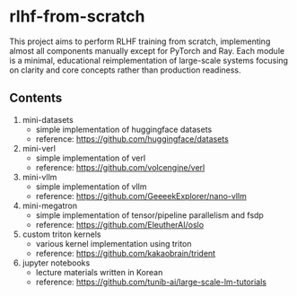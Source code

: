 # rlhf-from-scratch
This project aims to perform RLHF training from scratch, implementing almost all components manually except for PyTorch and Ray. Each module is a minimal, educational reimplementation of large-scale systems focusing on clarity and core concepts rather than production readiness.

## Contents
1. mini-datasets
   - simple implementation of huggingface datasets
   - reference: https://github.com/huggingface/datasets
2. mini-verl
   - simple implementation of verl
   - reference: https://github.com/volcengine/verl
3. mini-vllm
   - simple implementation of vllm
   - reference: https://github.com/GeeeekExplorer/nano-vllm
4. mini-megatron
   - simple implementation of tensor/pipeline parallelism and fsdp
   - reference: https://github.com/EleutherAI/oslo
4. custom triton kernels
   - various kernel implementation using triton
   - reference: https://github.com/kakaobrain/trident
5. jupyter notebooks
   - lecture materials written in Korean  
   - reference: https://github.com/tunib-ai/large-scale-lm-tutorials
